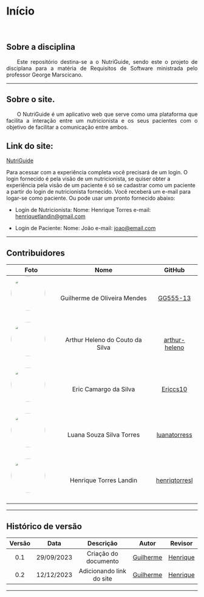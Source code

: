 # Início



<br>


## Sobre a disciplina

<p align="justify">&emsp;&emsp;Este repositório destina-se a o NutriGuide, sendo este o projeto de disciplana para a matéria de Requisitos de Software ministrada pelo professor George Marscicano.</p>

---

## Sobre o site.

<p align="justify">&emsp;&emsp;O NutriGuide é um aplicativo web que serve como uma plataforma que facilita a interação entre um nutricionista e os seus pacientes com o objetivo de facilitar a comunicação entre ambos.</p>
 
## Link do site: 
[NutriGuide](https://nutriguide-req.netlify.app/) 

Para acessar com a experiência completa você precisará de um login. O login fornecido é pela visão de um nutricionista, se quiser obter a experiência pela visão de um paciente é só se cadastrar como um paciente a partir do login de nutricionista fornecido. Você receberá um e-mail para logar-se como paciente. Ou pode usar um pronto fornecido abaixo:

- Login de Nutricionista:
  Nome: Henrique Torres
  e-mail: henriquetlandin@gmail.com

- Login de Paciente:
  Nome: João
  e-mail: joao@email.com

---

## Contribuidores

|                                                                                          **Foto**                                                                                          |         **Nome**         |                       **GitHub**                        |
| :----------------------------------------------------------------------------------------------------------------------------------------------------------------------------------------: | :----------------------: | :-----------------------------------------------------: |
|    <a href="https://github.com/GG555-13"><img src="https://avatars.githubusercontent.com/u/56366651?v=4" height="auto" width="90" style="border-radius:50%"></a> &nbsp; &nbsp; &nbsp;    |   Guilherme de Oliveira Mendes    |       [GG555-13](https://github.com/GG555-13)       |
|    <a href="https://github.com/arthur-heleno"><img src="https://avatars.githubusercontent.com/u/55404289?v=4" height="auto" width="90" style="border-radius:50%"></a> &nbsp; &nbsp; &nbsp;     | Arthur Heleno do Couto da Silva |        [arthur-heleno](https://github.com/arthur-heleno)        |
|    <a href="https://github.com/Ericcs10"><img src="https://avatars.githubusercontent.com/u/98559406?v=4" height="auto" width="90" style="border-radius:50%"></a> &nbsp; &nbsp; &nbsp;    | Eric Camargo da Silva |       [Ericcs10 ](https://github.com/Ericcs10)       |
|    <a href="https://github.com/luanatorress"><img src="https://avatars.githubusercontent.com/u/129525424?v=4" height="auto" width="90" style="border-radius:50%"></a> &nbsp; &nbsp; &nbsp;     |    Luana Souza Silva Torres     |        [luanatorress](https://github.com/luanatorress)        |
|   <a href="https://github.com/henriqtorresl"><img src="https://avatars.githubusercontent.com/u/102327244?v=4" height="auto" width="90" style="border-radius:50%"></a> &nbsp; &nbsp; &nbsp;   | Henrique Torres Landin  |     [henriqtorresl](https://github.com/henriqtorresl)     |

---

## Histórico de versão

| Versão |    Data    |      Descrição       |  Autor  | Revisor |
| :----: | :--------: | :------------------: | :-----: | :-----: |
|  0.1   | 29/09/2023 | Criação do documento | [Guilherme](https://github.com/GG555-13) | [Henrique](https://github.com/henriqtorresl)  |
|  0.2   | 12/12/2023 | Adicionando link do site | [Guilherme](https://github.com/GG555-13) | [Henrique](https://github.com/henriqtorresl)  |


---
